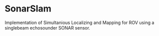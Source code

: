 # SonarSlam

Implementation of Simultanious Localizing and Mapping for ROV using a singlebeam echosounder SONAR sensor.
